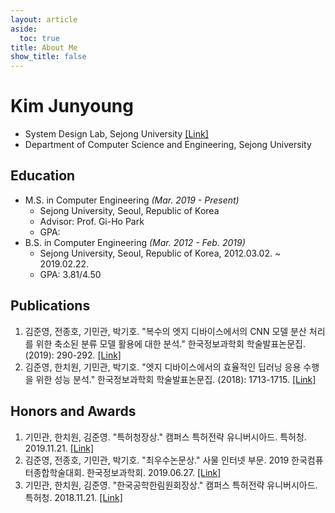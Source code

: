 ```yaml
---
layout: article
aside:
  toc: true
title: About Me
show_title: false
---
```


# Kim Junyoung
* System Design Lab, Sejong University <a href="http://sdl.sejong.ac.kr" target='_blank'>[Link]</a>
* Department of Computer Science and Engineering, Sejong University

## Education
* M.S. in Computer Engineering *(Mar. 2019 - Present)*
    * Sejong University, Seoul, Republic of Korea<br />
    * Advisor: Prof. Gi-Ho Park
    * GPA:
* B.S. in Computer Engineering *(Mar. 2012 - Feb. 2019)*
    * Sejong University, Seoul, Republic of Korea, 2012.03.02. ~ 2019.02.22.<br />
    * GPA: 3.81/4.50

## Publications
1. 김준영, 전종호, 기민관, 박기호. "복수의 엣지 디바이스에서의 CNN 모델 분산 처리를 위한 축소된 분류 모델 활용에 대한 분석." 한국정보과학회 학술발표논문집. (2019): 290-292. <a href="http://www.dbpia.co.kr/journal/articleDetail?nodeId=NODE08763159" target='_blank'>[Link]</a>
1. 김준영, 한치원, 기민관, 박기호. "엣지 디바이스에서의 효율적인 딥러닝 응용 수행을 위한 성능 분석." 한국정보과학회 학술발표논문집. (2018): 1713-1715. <a href="http://www.dbpia.co.kr/journal/articleDetail?nodeId=NODE07614068" target='_blank'>[Link]</a>

## Honors and Awards
1. 기민관, 한치원, 김준영. "특허청장상." 캠퍼스 특허전략 유니버시아드. 특허청. 2019.11.21. <a href="https://www.kipa.org/cpu/4_u2019.jsp" target='_blank'>[Link]</a>
1. 김준영, 전종호, 기민관, 박기호. "최우수논문상." 사물 인터넷 부문. 2019 한국컴퓨터종합학술대회. 한국정보과학회. 2019.06.27. <a href="http://kiise.or.kr/conference/kcc/2019/" target='_blank'>[Link]</a>
1. 기민관, 한치원, 김준영. "한국공학한림원회장상." 캠퍼스 특허전략 유니버시아드. 특허청. 2018.11.21. <a href="https://www.kipa.org/cpu/4_u2018.jsp" target='_blank'>[Link]</a>
